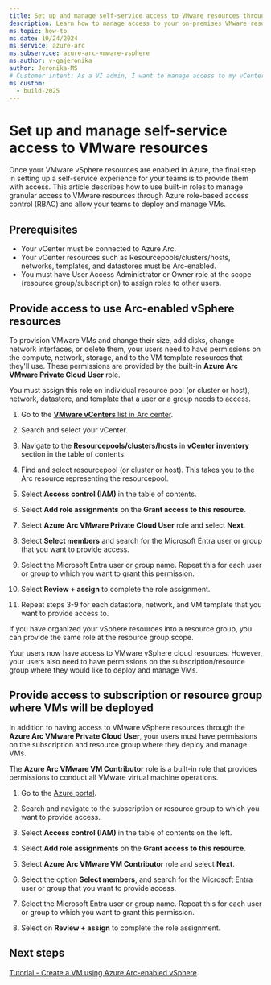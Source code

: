 ```yaml
---
title: Set up and manage self-service access to VMware resources through Azure RBAC
description: Learn how to manage access to your on-premises VMware resources through Azure role-based access control (Azure RBAC). 
ms.topic: how-to
ms.date: 10/24/2024
ms.service: azure-arc
ms.subservice: azure-arc-vmware-vsphere
ms.author: v-gajeronika
author: Jeronika-MS
# Customer intent: As a VI admin, I want to manage access to my vCenter resources in Azure so that I can keep environments secure
ms.custom:
  - build-2025
---
```


# Set up and manage self-service access to VMware resources

Once your VMware vSphere resources are enabled in Azure, the final step in setting up a self-service experience for your teams is to provide them with access. This article describes how to use built-in roles to manage granular access to VMware resources through Azure role-based access control (RBAC) and allow your teams to deploy and manage VMs.

## Prerequisites

- Your vCenter must be connected to Azure Arc.
- Your vCenter resources such as Resourcepools/clusters/hosts, networks, templates, and datastores must be Arc-enabled.
- You must have User Access Administrator or Owner role at the scope (resource group/subscription) to assign roles to other users.


## Provide access to use Arc-enabled vSphere resources

To provision VMware VMs and change their size, add disks, change network interfaces, or delete them, your users need to have permissions on the compute, network, storage, and to the VM template resources that they'll use. These permissions are provided by the built-in **Azure Arc VMware Private Cloud User** role. 

You must assign this role on individual resource pool (or cluster or host), network, datastore, and template that a user or a group needs to access.

1. Go to the [**VMware vCenters** list in Arc center](https://portal.azure.com/#view/Microsoft_Azure_HybridCompute/AzureArcCenterBlade/~/vCenter).

2. Search and select your vCenter. 

3. Navigate to the **Resourcepools/clusters/hosts** in **vCenter inventory** section in the table of contents.

3. Find and select resourcepool (or cluster or host). This takes you to the Arc resource representing the resourcepool.

4. Select **Access control (IAM)** in the table of contents.

5. Select **Add role assignments** on the **Grant access to this resource**.

6. Select **Azure Arc VMware Private Cloud User** role and select **Next**.

7. Select **Select members** and search for the Microsoft Entra user or group that you want to provide access.

8. Select the Microsoft Entra user or group name. Repeat this for each user or group to which you want to grant this permission.

9. Select **Review + assign** to complete the role assignment. 

10. Repeat steps 3-9 for each datastore, network, and VM template that you want to provide access to. 

If you have organized your vSphere resources into a resource group, you can provide the same role at the resource group scope. 

Your users now have access to VMware vSphere cloud resources. However, your users also need to have permissions on the subscription/resource group where they would like to deploy and manage VMs. 

## Provide access to subscription or resource group where VMs will be deployed

In addition to having access to VMware vSphere resources through the **Azure Arc VMware Private Cloud User**, your users must have permissions on the subscription and resource group where they deploy and manage VMs. 

The **Azure Arc VMware VM Contributor** role is a built-in role that provides permissions to conduct all VMware virtual machine operations. 

1. Go to the [Azure portal](https://portal.azure.com/).

2. Search and navigate to the subscription or resource group to which you want to provide access. 

3. Select **Access control (IAM)** in the table of contents on the left.

4. Select **Add role assignments** on the **Grant access to this resource**.

5. Select **Azure Arc VMware VM Contributor** role and select **Next**.

6. Select the option **Select members**, and search for the Microsoft Entra user or group that you want to provide access.

8. Select the Microsoft Entra user or group name. Repeat this for each user or group to which you want to grant this permission.

9. Select on **Review + assign** to complete the role assignment. 


## Next steps

[Tutorial - Create a VM using Azure Arc-enabled vSphere](quick-start-create-a-vm.md).
